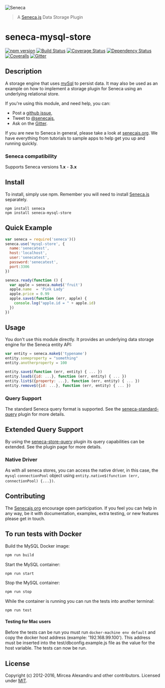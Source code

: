 ![Seneca](http://senecajs.org/files/assets/seneca-logo.png)
> A [Seneca.js](http://senecajs.org) Data Storage Plugin

# seneca-mysql-store

[![npm version][npm-badge]][npm-url]
[![Build Status][travis-badge]][travis-url]
[![Coverage Status][coverage-badge]][coverage-url]
[![Dependency Status][david-badge]][david-url]
[![Coveralls][BadgeCoveralls]][Coveralls]
[![Gitter][gitter-badge]][gitter-url]

## Description

A storage engine that uses [mySql][] to persist data. It may also be used as an example on how to
implement a storage plugin for Seneca using an underlying relational store.

If you're using this module, and need help, you can:

- Post a [github issue][],
- Tweet to [@senecajs][],
- Ask on the [Gitter][gitter-url].

If you are new to Seneca in general, please take a look at [senecajs.org][]. We have everything from
tutorials to sample apps to help get you up and running quickly.

### Seneca compatibility
Supports Seneca versions **1.x** - **3.x**

## Install
To install, simply use npm. Remember you will need to install [Seneca.js][]
separately.

```
npm install seneca
npm install seneca-mysql-store
```

## Quick Example
```js
var seneca = require('seneca')()
seneca.use('mysql-store', {
  name:'senecatest',
  host:'localhost',
  user:'senecatest',
  password:'senecatest',
  port:3306
})

seneca.ready(function () {
  var apple = seneca.make$('fruit')
  apple.name  = 'Pink Lady'
  apple.price = 0.99
  apple.save$(function (err, apple) {
    console.log("apple.id = " + apple.id)
  })
})
```

## Usage
You don't use this module directly. It provides an underlying data storage engine for the Seneca entity API:

```js
var entity = seneca.make$('typename')
entity.someproperty = "something"
entity.anotherproperty = 100

entity.save$(function (err, entity) { ... })
entity.load$({id: ...}, function (err, entity) { ... })
entity.list$({property: ...}, function (err, entity) { ... })
entity.remove$({id: ...}, function (err, entity) { ... })
```

### Query Support

The standard Seneca query format is supported. See the [seneca-standard-query][standard-query] plugin for more details.

## Extended Query Support

By using the [seneca-store-query][store-query] plugin its query capabilities can be extended. See the plugin page for more details.

### Native Driver
As with all seneca stores, you can access the native driver, in this case, the `mysql`
`connectionPool` object using `entity.native$(function (err, connectionPool) {...})`.

## Contributing
The [Senecajs org][] encourage open participation. If you feel you can help in any way, be it with
documentation, examples, extra testing, or new features please get in touch.

## To run tests with Docker
Build the MySQL Docker image:

```sh
npm run build

```

Start the MySQL container:
```sh
npm run start
```

Stop the MySQL container:
```sh
npm run stop
```

While the container is running you can run the tests into another terminal:
```sh
npm run test
```

#### Testing for Mac users
Before the tests can be run you must run `docker-machine env default` and copy the docker host address (example: '192.168.99.100').
This address must be inserted into the test/dbconfig.example.js file as the value for the host variable. The tests can now be run.

## License
Copyright (c) 2012-2016, Mircea Alexandru and other contributors.
Licensed under [MIT][].

[npm-badge]: https://img.shields.io/npm/v/seneca-mysql-store.svg
[npm-url]: https://npmjs.com/package/seneca-mysql-store
[travis-badge]: https://travis-ci.org/senecajs/seneca-mysql-store.svg
[travis-url]: https://travis-ci.org/senecajs/seneca-mysql-store
[codeclimate-badge]: https://codeclimate.com/github/senecajs/seneca-mysql-store/badges/gpa.svg
[codeclimate-url]: https://codeclimate.com/github/senecajs/seneca-mysql-store
[coverage-badge]: https://coveralls.io/repos/senecajs/seneca-mysql-store/badge.svg?branch=master&service=github
[coverage-url]: https://coveralls.io/github/senecajs/seneca-mysql-store?branch=master
[david-badge]: https://david-dm.org/senecajs/seneca-mysql-store.svg
[david-url]: https://david-dm.org/senecajs/seneca-mysql-store
[gitter-badge]: https://badges.gitter.im/Join%20Chat.svg
[gitter-url]: https://gitter.im/senecajs/seneca
[mySql]: https://www.mysql.com/
[node-mysqldb-native]: http://mysqldb.github.com/node-mysqldb-native/markdown-docs/queries.html
[MIT]: ./LICENSE.txt
[Senecajs org]: https://github.com/senecajs/
[Seneca.js]: https://www.npmjs.com/package/seneca
[senecajs.org]: http://senecajs.org/
[github issue]: https://github.com/senecajs/seneca-mysql-store/issues
[@senecajs]: http://twitter.com/senecajs
[Coveralls]: https://coveralls.io/github/senecajs/seneca-mysql-store?branch=master
[BadgeCoveralls]: https://coveralls.io/repos/github/senecajs/seneca-mysql-store/badge.svg?branch=master
[standard-query]: https://github.com/senecajs/seneca-standard-query
[store-query]: https://github.com/senecajs/seneca-store-query
